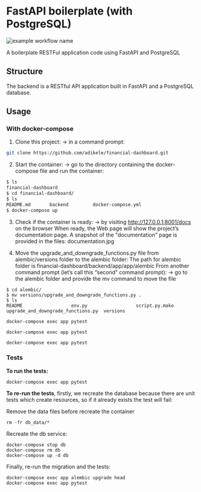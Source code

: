 # FastAPI boilerplate (with PostgreSQL)
![example workflow name](https://github.com/thalesbruno/fastapi-boilerplate/workflows/Tests/badge.svg)

A boilerplate RESTFul application code using FastAPI and PostgreSQL

## Structure
The backend is a RESTful API application built in FastAPI and a PostgreSQL database.

## Usage

### With docker-compose
1. Clone this project:
→ in a command prompt:
```bash
git clone ​​https://github.com/adikele/financial-dashboard.git
```

2. Start the container: 
→ go to the directory containing the docker-compose file and run the container: 
```bash
$ ls
financial-dashboard
$ cd financial-dashboard/
$ ls 
README.md		backend			docker-compose.yml
$ docker-compose up
```

3. Check if the container is ready:
→ by visiting http://127.0.0.1:8001/docs on the browser
When ready, the Web page will show the project’s documentation page.
A snapshot of the "documentation" page is provided in the files: documentation.jpg

4. Move the upgrade_and_downgrade_functions.py file from alembic/versions folder to the alembic folder:
The path for alembic folder is financial-dashboard/backend/app/app/alembic
From another command prompt (let’s call this “second” command prompt):
→ go to the alembic folder and provide the mv command to move the file
```
$ cd alembic/
$ mv versions/upgrade_and_downgrade_functions.py .
$ ls
README					env.py					script.py.mako				upgrade_and_downgrade_functions.py	versions

```

```
docker-compose exec app pytest
```

```
docker-compose exec app pytest
```

```
docker-compose exec app pytest
```
### Tests
**To run the tests:**

```
docker-compose exec app pytest
```

**To re-run the tests**, firstly, we recreate the database because there are unit tests which create resources, so if it already exists the test will fail:

Remove the data files before recreate the container
```
rm -fr db_data/*
```
Recreate the db service:

```docker
docker-compose stop db
docker-compose rm db
docker-compose up -d db
```

Finally, re-run the migration and the tests:
```
docker-compose exec app alembic upgrade head
docker-compose exec app pytest
```

<!--
### With python virtual environment
If you want to run the application from your terminal, you may create a python virtual environment, install the dependencies and run it using uvicorn:

```bash
python3 -m venv .venv
source ./venv/bin/activate
(.venv) pip install -r requirements/dev.txt
(.venv) cd backend
(.venv) uvicorn main:app --reload
```
-->
